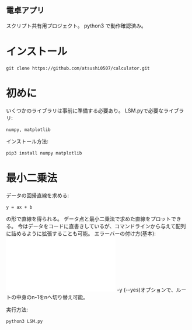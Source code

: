 ## 電卓アプリ
スクリプト共有用プロジェクト。
python3 で動作確認済み。

# インストール
```
git clone https://github.com/atsushi0507/calculator.git
```

# 初めに
いくつかのライブラリは事前に準備する必要あり。
LSM.pyで必要なライブラリ:
```
numpy, matplotlib
```
インストール方法:
```
pip3 install numpy matplotlib
```

# 最小二乗法
データの回帰直線を求める:
```
y = ax + b
```
の形で直線を得られる。
データ点と最小二乗法で求めた直線をプロットできる。
今はデータをコードに直書きしているが、コマンドラインから与えて配列に詰めるように拡張することも可能。
エラーバーの付け方(基本):
![error](img/error.pdf)
-y (--yes)オプションで、ルートの中身のn-1をnへ切り替え可能。

実行方法:
```
python3 LSM.py
```